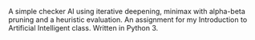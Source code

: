 A simple checker AI using iterative deepening, minimax with alpha-beta pruning and a heuristic evaluation. An assignment for my Introduction to Artificial Intelligent class. Written in Python 3.
